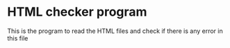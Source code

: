 # HTML checker program 
This is the program to read the HTML files and check if there is any error in this file
